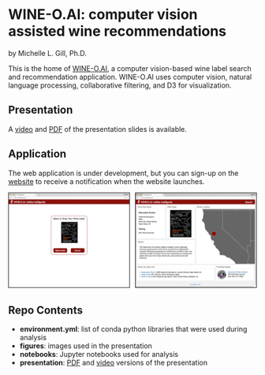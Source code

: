 # WINE-O.AI: computer vision assisted wine recommendations

by Michelle L. Gill, Ph.D.  

This is the home of [WINE-O.AI](http://wine-o.ai), a computer vision-based wine label search and recommendation application. WINE-O.AI uses computer vision, natural language processing, collaborative filtering, and D3 for visualization.

## Presentation

A [video](http://wineoai.michellelynngill.com/presentation/WINE-O_AI_MLGill.m4v) and [PDF](http://wineoai.michellelynngill.com/presentation/WINE-O_AI_MLGill.pdf) of the presentation slides is available.


## Application

The web application is under development, but you can sign-up on the [website](http://wine-o.ai) to receive a notification when the website launches.

![**Coming Soon!**](./figures/WINE-O_AI_SideBySide_MLGill.png)

## Repo Contents

* **environment.yml**: list of conda python libraries that were used during analysis
* **figures**: images used in the presentation
* **notebooks**: Jupyter notebooks used for analysis
* **presentation**: [PDF](http://wineoai.michellelynngill.com/presentation/WINE-O_AI_MLGill.pdf) and [video](http://wineoai.michellelynngill.com/presentation/WINE-O_AI_MLGill.m4v) versions of the presentation





